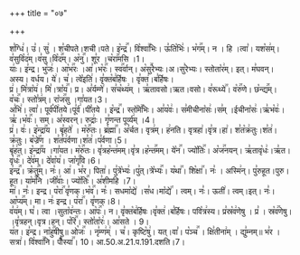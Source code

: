 +++
title = "०७"

+++


  
श꣣ग्धि꣢। उ꣣। सु꣢ । श꣣चीपते।शची।पते। इ꣡न्द्र꣢꣯। वि꣡श्वा꣢꣯भिः। ऊ꣣ति꣡भिः꣢। भ꣡ग꣢꣯म्। न । हि ।त्वा꣣। यश꣡स꣢म्। व꣣सुवि꣡द꣢म्।व꣣सु।वि꣡द꣢꣯म्।
अ꣡नु꣢꣯। शू꣣र ।च꣡रा꣢꣯मसि ।1।  
याः꣢। इ꣣न्द्र। भु꣡जः꣢। आ꣡भ꣢꣯रः ।आ꣣।भ꣡रः꣢꣯। स्व꣢꣯र्वान्। अ꣡सु꣢꣯रेभ्यः।अ।सु꣣रेभ्यः। स्तोता꣡र꣢म्। इत्। म꣣घवन्। अस्य। वर्धय। ये꣢। च꣣। त्वे꣡इति꣢। वृ꣣क्त꣡ब꣢र्हिषः । वृ꣣क्त꣢।ब꣣र्हिषः।  
प्र꣢। मि꣣त्रा꣡य꣢। मि꣣।त्रा꣡य꣢꣯। प्र। अ꣣र्यम्णे꣢। स꣣च꣡थ्य꣢म् । ऋ꣣तावसो।ऋत।वसो। व꣣रूथ्ये꣢꣯। व꣡रु꣢꣯णे। छ꣡न्द्य꣢꣯म्। व꣡चः꣢꣯। स्तो꣣त्र꣢म्। रा꣡ज꣢꣯सु ।गा꣣यत।3।  
अ꣣भि꣢। त्वा꣣। पूर्व꣡पी꣢तये।पू꣣र्व꣢।पी꣣तये । इ꣡न्द्र꣢꣯। स्तो꣡मे꣢꣯भिः। आ꣣य꣡वः꣢। स꣣मीचीना꣡सः꣢।स꣣म् ।ईचीना꣡सः꣢।ऋ꣣भ꣡वः꣢।ऋ꣣।भ꣡वः꣢꣯। सम्। अ꣣स्वरन्। रुद्राः꣢। गृ꣣णन्त पूर्व्य꣢म् ।4।  
प्र꣢। वः꣢। इ꣡न्द्रा꣢꣯य । बृ꣣हते꣢ । म꣡रु꣢꣯तः। ब्र꣡ह्मा꣢꣯। अ꣣र्चत। वृत्र꣢म्। ह꣢नति। वृत्रहा꣢।वृ꣣त्र।हा꣢। श꣣त꣡क्र꣢तुः।श꣣त꣢। क्र꣣तुः। ब꣡ज्रे꣢꣯ण । श꣣त꣡प꣢र्वणा।श꣣त꣢।प꣣र्वणा।5।  
बृ꣣ह꣢त्। इ꣡न्द्रा꣢꣯य ।गा꣣यत। म꣡रु꣢꣯तः। वृ꣣त्रह꣡न्त꣢मम्।वृ꣣त्र।ह꣡न्त꣢꣯मम्। ये꣡न꣢꣯। ज्यो꣡तिः꣢꣯। अ꣡ज꣢꣯नयन्। ऋ꣣तावृ꣡धः꣢।ऋ꣣त।वृ꣡धः꣢꣯। दे꣣व꣢म्। दे꣣वा꣡य꣢। जा꣡गृ꣢꣯वि।6।  
इ꣢न्द्र꣢꣯। क्र꣡तु꣢꣯म्। नः꣣। आ꣢। भ꣣र। पिता꣢। पु꣣त्रे꣡भ्यः꣢।पु꣣त्।त्रे꣡भ्यः꣢꣯। य꣡था꣢꣯। शि꣡क्षा꣢꣯। नः꣣ । अस्मि꣢न्। पु꣣रुहूत।पुरु।हूत। या꣡म꣢꣯नि ।जी꣣वाः꣢। ज्यो꣡तिः꣢꣯। अ꣣शीमहि ।7।  
मा꣢। नः꣣। इन्द्र। प꣡रा꣢꣯ वृ꣣णक्।भ꣡व꣢꣯। नः꣣। सधमा꣡द्ये꣢ ।स꣣ध।मा꣡द्ये꣢꣯ । त्वम्। नः꣣। ऊती꣢। त्वम्।इत्। नः꣣। आ꣡प्य꣢꣯म्। मा। नः꣢ इन्द्र। प꣡रा꣢꣯। वृ꣣णक्।8।  
व꣣य꣢म्। घ꣣। त्वा ।सुता꣡व꣢न्तः। आ꣡पः꣢꣯। न। वृ꣣क्त꣡ब꣢र्हिषः।वृ꣣क्त꣢।ब꣣र्हिषः। पवि꣡त्र꣢स्य। प्र꣣स्र꣡व꣢णेषु । प्र꣣ । स्र꣡व꣢꣯णेषु। ।वृ꣣त्रहन्।वृत्र।हन्। प꣡रि꣢꣯। स्तो꣣ता꣡रः꣢। आ꣣सते । 9।  
य꣢त। इ꣣न्द्र। ना꣡हु꣢꣯षीषु॥ ओ꣡जः꣢꣯ । नृ꣣म्ण꣢म्꣢ । च꣣। कृष्टि꣡षु꣢। यत्।वा꣣। प꣡ञ्च꣢꣯ । क्षि꣣तीना꣢म् । द्यु꣣म्नम्॥ भ꣣र । सत्रा꣢। वि꣡श्वा꣢꣯नि। पौँ꣡स्या꣢꣯। 10।
आ.50.अ.21.प.191.दशति।7।  

